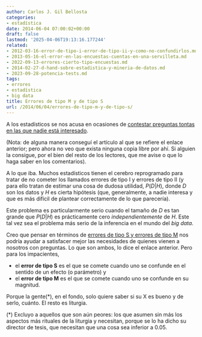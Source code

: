 ```yaml
---
author: Carlos J. Gil Bellosta
categories:
- estadística
date: 2014-06-04 07:00:02+00:00
draft: false
lastmod: '2025-04-06T19:13:16.177244'
related:
- 2012-03-16-error-de-tipo-i-error-de-tipo-ii-y-como-no-confundirlos.md
- 2013-05-16-el-error-en-las-encuestas-cuentas-en-una-servilleta.md
- 2022-09-13-errores-cierto-tipo-encuestas.md
- 2014-02-27-d-hand-sobre-estadistica-y-mineria-de-datos.md
- 2023-09-28-potencia-tests.md
tags:
- errores
- estadística
- big data
title: Errores de tipo M y de tipo S
url: /2014/06/04/errores-de-tipo-m-y-de-tipo-s/
---
```


A los estadísticos se nos acusa en ocasiones de [contestar preguntas tontas en las que nadie está interesado](http://wmbriggs.com/blog/?p=5222).

(Nota: de alguna manera conseguí el artículo al que se refiere el enlace anterior; pero ahora no veo que exista ninguna copia libre por ahí. Si alguien la consigue, por el bien del resto de los lectores, que me avise o que lo haga saber en los comentarios).

A lo que iba. Muchos estadísticos tienen el cerebro reprogramado para tratar de no cometer los llamados errores de tipo I y errores de tipo II (y para ello tratan de estimar una cosa de dudosa utilidad, $P(D|H)$, donde $D$ son los datos y $H$ es cierta hipótesis (que, generalmente, a nadie interesa y que es más difícil de plantear correctamente de lo que parecería).

Este problema es particularmente serio cuando el tamaño de $D$ es tan grande que $P(D|H)$ es prácticamente cero _independientemente_ de $H$. Este tal vez sea el problema más serio de la inferencia en el mundo del _big data_.

Creo que pensar en términos de [errores de tipo S y errores de tipo M](http://andrewgelman.com/2004/12/29/type_1_type_2_t/) nos podría ayudar a satisfacer mejor las necesidades de quienes vienen a nosotros con preguntas. Lo que son ambos, lo dice el enlace anterior. Pero para los impacientes,

* el **error de tipo S** es el que se comete cuando uno se confunde en el sentido de un efecto (o parámetro) y
* el **error de tipo M** es el que se comete cuando uno se confunde en su magnitud.

Porque la gente(*), en el fondo, solo quiere saber si su X es bueno y de serlo, cuánto. El resto es liturgia.

(*) Excluyo a aquellos que son aún peores: los que asumen sin más los aspectos más rituales de la liturgia y necesitan, porque se lo ha dicho su director de tesis, que necesitan que una cosa sea inferior a 0.05.
